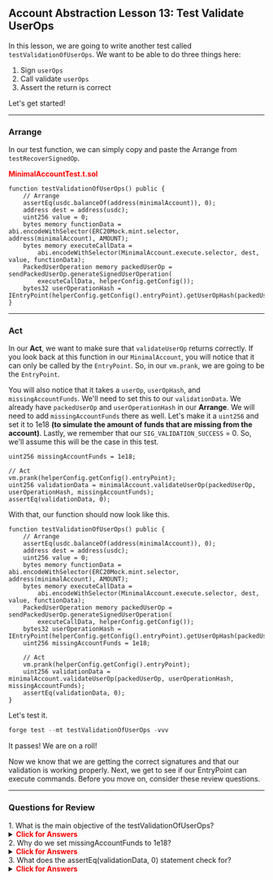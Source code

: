 ## Account Abstraction Lesson 13: Test Validate UserOps

In this lesson, we are going to write another test called `testValidationOfUserOps`. We want to be able to do three things here:

1. Sign `userOps`
2. Call validate `userOps`
3. Assert the return is correct

Let's get started!

---
### Arrange

In our test function, we can simply copy and paste the Arrange from `testRecoverSignedOp`. 

**<span style="color:red">MinimalAccountTest.t.sol</span>**
```solidity
function testValidationOfUserOps() public {
    // Arrange
    assertEq(usdc.balanceOf(address(minimalAccount)), 0);
    address dest = address(usdc);
    uint256 value = 0;
    bytes memory functionData = abi.encodeWithSelector(ERC20Mock.mint.selector, address(minimalAccount), AMOUNT);
    bytes memory executeCallData =
        abi.encodeWithSelector(MinimalAccount.execute.selector, dest, value, functionData);
    PackedUserOperation memory packedUserOp = sendPackedUserOp.generateSignedUserOperation(
        executeCallData, helperConfig.getConfig());
    bytes32 userOperationHash = IEntryPoint(helperConfig.getConfig().entryPoint).getUserOpHash(packedUserOp);
}
```
---
### Act

In our **Act**, we want to make sure that `validateUserOp` returns correctly. If you look back at this function in our `MinimalAccount`, you will notice that it can only be called by the `EntryPoint`. So, in our `vm.prank`, we are going to be the `EntryPoint`. 

You will also notice that it takes a  `userOp`, `userOpHash`, and `missingAccountFunds`. We'll need to set this to our `validationData`. We already have `packedUserOp` and `userOperationHash` in our **Arrange**. We will need to add `missingAccountFunds` there as well. Let's make it a `uint256` and set it to 1e18 **(to simulate the amount of funds that are missing from the account)**. Lastly, we remember that our `SIG_VALIDATION_SUCCESS` = 0. So, we'll assume this will be the case in this test. 

```solidity
uint256 missingAccountFunds = 1e18;

// Act
vm.prank(helperConfig.getConfig().entryPoint);
uint256 validationData = minimalAccount.validateUserOp(packedUserOp, userOperationHash, missingAccountFunds);
assertEq(validationData, 0);
```

With that, our function should now look like this.

```solidity
function testValidationOfUserOps() public {
    // Arrange
    assertEq(usdc.balanceOf(address(minimalAccount)), 0);
    address dest = address(usdc);
    uint256 value = 0;
    bytes memory functionData = abi.encodeWithSelector(ERC20Mock.mint.selector, address(minimalAccount), AMOUNT);
    bytes memory executeCallData =
        abi.encodeWithSelector(MinimalAccount.execute.selector, dest, value, functionData);
    PackedUserOperation memory packedUserOp = sendPackedUserOp.generateSignedUserOperation(
        executeCallData, helperConfig.getConfig());
    bytes32 userOperationHash = IEntryPoint(helperConfig.getConfig().entryPoint).getUserOpHash(packedUserOp);
    uint256 missingAccountFunds = 1e18;

    // Act
    vm.prank(helperConfig.getConfig().entryPoint);
    uint256 validationData = minimalAccount.validateUserOp(packedUserOp, userOperationHash, missingAccountFunds);
    assertEq(validationData, 0);
}
```

Let's test it. 

```js
forge test --mt testValidationOfUserOps -vvv
```

It passes! We are on a roll!

Now we know that we are getting the correct signatures and that our validation is working properly. Next, we get to see if our EntryPoint can execute commands. Before you move on, consider these review questions. 

---
### Questions for Review

<summary>1. What is the main objective of the testValidationOfUserOps?</summary> 

<details> 

**<summary><span style="color:red">Click for Answers</span></summary>**

    The main objective is to sign userOps, call validateUserOp, and assert that the return value is correct.
      
</details>

<summary>2. Why do we set missingAccountFunds to 1e18?</summary> 

<details> 

**<summary><span style="color:red">Click for Answers</span></summary>**

   It simulates the amount of funds that are missing from the account, which is required for the validateUserOp function.      
      
</details>

<summary>3. What does the assertEq(validationData, 0) statement check for?</summary> 

<details> 

**<summary><span style="color:red">Click for Answers</span></summary>**

   It checks that the validateUserOp function returns 0, indicating that the signature validation was successful.      
      
</details>



